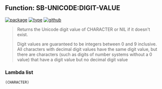 ## Function: SB-UNICODE:DIGIT-VALUE
[![package](https://img.shields.io/badge/Package-SB--UNICODE-5f9ea0.svg?style=social&colorA=999999)](../) [![type](https://img.shields.io/badge/Type-Function-5f9ea0.svg?style=social&colorA=999999)](../#function) [![github](https://img.shields.io/badge/GitHub-View_the_source-5f9ea0.svg?style=social&colorA=999999&logo=github)](https://github.com/sbcl/sbcl/blob/master/src/code/target-unicode.lisp/) 

> Returns the Unicode digit value of CHARACTER or NIL if it doesn't exist.
> 
> Digit values are guaranteed to be integers between 0 and 9 inclusive.
> All characters with decimal digit values have the same digit value,
> but there are characters (such as digits of number systems without a 0 value)
> that have a digit value but no decimal digit value

### Lambda list
```
(CHARACTER)
```
